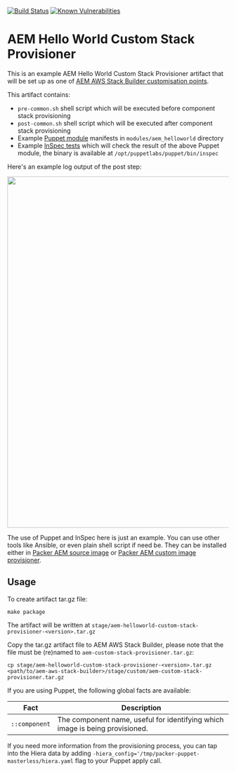 [![Build Status](https://github.com/shinesolutions/aem-helloworld-custom-stack-provisioner/workflows/CI/badge.svg)](https://github.com/shinesolutions/aem-helloworld-custom-stack-provisioner/actions?query=workflow%3ACI)
[![Known Vulnerabilities](https://snyk.io/test/github/shinesolutions/aem-helloworld-custom-stack-provisioner/badge.svg)](https://snyk.io/test/github/shinesolutions/aem-helloworld-custom-stack-provisioner)

# AEM Hello World Custom Stack Provisioner

This is an example AEM Hello World Custom Stack Provisioner artifact that will be set up as one of [AEM AWS Stack Builder customisation points](https://github.com/shinesolutions/aem-aws-stack-builder/blob/master/docs/customisation-points.md#custom-stack-provisioner).

This artifact contains:
* `pre-common.sh` shell script which will be executed before component stack provisioning
* `post-common.sh` shell script which will be executed after component stack provisioning
* Example [Puppet module](https://puppet.com/docs/puppet/5.3/modules_fundamentals.html) manifests in `modules/aem_helloworld` directory
* Example [InSpec tests](https://www.inspec.io/) which will check the result of the above Puppet module, the binary is available at `/opt/puppetlabs/puppet/bin/inspec`

Here's an example log output of the post step:

<img src="https://raw.githubusercontent.com/shinesolutions/aem-helloworld-custom-stack-provisioner/master/docs/post-step-log.png" width="800"/>

The use of Puppet and InSpec here is just an example. You can use other tools like Ansible, or even plain shell script if need be. They can be installed either in [Packer AEM source image](https://github.com/shinesolutions/packer-aem/blob/master/docs/customisation-points.md#source-image) or [Packer AEM custom image provisioner](https://github.com/shinesolutions/packer-aem/blob/master/docs/customisation-points.md#custom-image-provisioner).

## Usage

To create artifact tar.gz file:

    make package

The artifact will be written at `stage/aem-helloworld-custom-stack-provisioner-<version>.tar.gz`

Copy the tar.gz artifact file to AEM AWS Stack Builder, please note that the file must be (re)named to `aem-custom-stack-provisioner.tar.gz`:

    cp stage/aem-helloworld-custom-stack-provisioner-<version>.tar.gz <path/to/aem-aws-stack-builder>/stage/custom/aem-custom-stack-provisioner.tar.gz

If you are using Puppet, the following global facts are available:

| Fact | Description |
|------|-------------|
| `::component` | The component name, useful for identifying which image is being provisioned.

If you need more information from the provisioning process, you can tap into the Hiera data by adding `-hiera_config='/tmp/packer-puppet-masterless/hiera.yaml` flag to your Puppet apply call.
